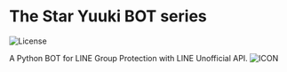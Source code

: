 The Star Yuuki BOT series
==================
![License](https://img.shields.io/badge/license-MPL--2.0-FF8800.svg)

A Python BOT for LINE Group Protection with LINE Unofficial API.
![ICON](https://raw.githubusercontent.com/star-inc/star_yuuki_bot/master/logo.png)
